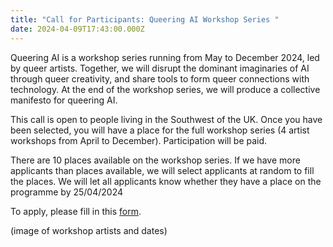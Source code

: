 ```yaml
---
title: "Call for Participants: Queering AI Workshop Series "
date: 2024-04-09T17:43:00.000Z
---
```

Queering AI is a workshop series running from May to December 2024, led by queer artists. Together, we will disrupt the dominant imaginaries of AI through queer creativity, and share tools to form queer connections with technology. At the end of the workshop series, we will produce a collective manifesto for queering AI.

This call is open to people living in the Southwest of the UK.  Once you have been selected, you will have a place for the full workshop series (4 artist workshops from April to December). Participation will be paid.  

There are 10 places available on the workshop series. If we have more applicants than places available, we will select applicants at random to fill the places. We will let all applicants know whether they have a place on the programme by 25/04/2024 

To apply, please fill in this [form](https://docs.google.com/forms/d/e/1FAIpQLScPVSulFRuI_2UQIcoDHBBuBbZGQRVGgCvQYTcNBrq6NbIT_w/viewform).



(image of workshop artists and dates)
